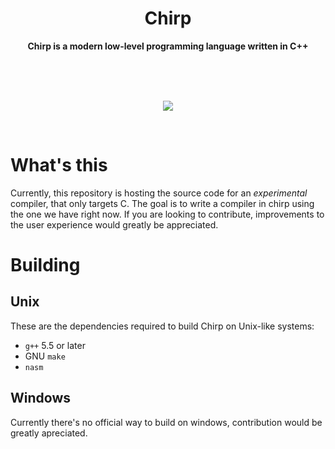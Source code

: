 <h1 align = 'center'>Chirp</h1>

<div align = 'center'>
  <strong>Chirp is a modern low-level programming language written in C++</strong>
</div>

<br><br><br>

<p align = 'center'>
  <img src = 'https://camo.githubusercontent.com/641f171b8217bb22d5951086a25c7c7a037a106c/68747470733a2f2f63646e2e646973636f72646170702e636f6d2f6174746163686d656e74732f3530363135323839363631383935343831322f3538323035313338303737373435313534312f4368697270536d616c6c49636f6e2e706e67'>
</p>

<br>

# What's this

Currently, this repository is hosting the source code for an *experimental* compiler, that only targets C. The goal is to write a compiler in chirp using the one we have right now. If you are looking to contribute, improvements to the user experience would greatly be appreciated.

# Building

## Unix

These are the dependencies required to build Chirp on Unix-like systems:
* `g++` 5.5 or later
* GNU `make`
* `nasm`

## Windows

Currently there's no official way to build on windows, contribution would be greatly apreciated.
